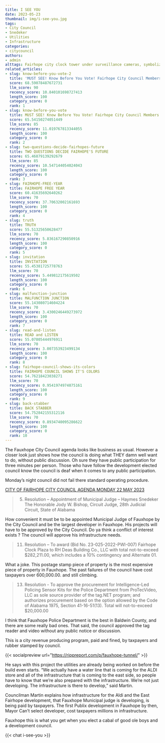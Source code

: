 ```yaml
---
title: I SEE YOU
date: 2023-05-23
thumbnail: img/i-see-you.jpg
tags:
- City Council
- Snedeker
- Utilities
- Infrastructure
categories:
- citycouncil
authors:
- admin
alttags: Fairhope city clock tower under surveillance cameras, symbolizing a council ignoring public input
related_articles:
- slug: know-before-you-vote-2
  title: 'MUST SEE! Know Before You Vote! Fairhope City Council Members Ignore Public Concerns '
  score: 68.59078487672731
  llm_score: 90
  recency_score: 10.840101698727413
  length_score: 100
  category_score: 0
  rank: 1
- slug: know-before-you-vote
  title: MUST SEE! Know Before You Vote! Fairhope City Council Members Ignore Public Concerns
  score: 65.54150274051449
  llm_score: 85
  recency_score: 11.019767813344055
  length_score: 100
  category_score: 0
  rank: 2
- slug: two-questions-decide-fairhopes-future
  title: TWO QUESTIONS DECIDE FAIRHOPE'S FUTURE
  score: 65.46879139292679
  llm_score: 85
  recency_score: 10.547144054024043
  length_score: 100
  category_score: 0
  rank: 3
- slug: FAIRHOPE-FREE-YEAR
  title: FAIRHOPE FREE YEAR
  score: 60.41635692640262
  llm_score: 70
  recency_score: 37.70632002161693
  length_score: 100
  category_score: 0
  rank: 4
- slug: truth
  title: TRUTH
  score: 55.51325650628477
  llm_score: 70
  recency_score: 5.836167290850916
  length_score: 100
  category_score: 0
  rank: 5
- slug: invitation
  title: INVITATION
  score: 55.45381725778763
  llm_score: 70
  recency_score: 5.449812175619502
  length_score: 100
  category_score: 0
  rank: 6
- slug: malfunction-junction
  title: MALFUNCTION JUNCTION
  score: 55.143080714604224
  llm_score: 70
  recency_score: 3.4300246449273972
  length_score: 100
  category_score: 0
  rank: 7
- slug: read-and-listen
  title: READ and LISTEN
  score: 55.07805444976911
  llm_score: 70
  recency_score: 3.007353923499134
  length_score: 100
  category_score: 0
  rank: 8
- slug: fairhope-council-shows-its-colors
  title: FAIRHOPE COUNCIL SHOWS IT'S COLORS
  score: 54.76218423038271
  llm_score: 70
  recency_score: 0.9541974974875161
  length_score: 100
  category_score: 0
  rank: 9
- slug: back-stabber
  title: BACK STABBER
  score: 54.752842155312116
  llm_score: 70
  recency_score: 0.8934740095286622
  length_score: 100
  category_score: 0
  rank: 10
---
```

The Fauxhope City Council agenda looks like business as usual. However a closer look just shows how the council is doing what THEY damn well want to do, without public discussion. Oh sure they have public participation for three minutes per person. Those who have follow the development elected council know the council is deaf when it comes to any public participation.


Monday’s night council did not fail there standard operating procedure.

[CITY OF FAIRHOPE CITY COUNCIL AGENDA MONDAY 22 MAY 2023](https://www.fairhopeal.gov/home/showpublisheddocument/29202/638200189276030000)

> 5. Resolution – Appointment of Municipal Judge – Haymes Snedeker The Honorable Jody W. Bishop, Circuit Judge, 28th Judicial Circuit, State of Alabama


How convenient it must be to be appointed Municipal Judge of Fauxhope by the City Council and be the largest developer in Fauxhope. His projects will have to be approved by the City Council. Do ya think a conflict of interest exists ? The council will approve his infrastructure needs.

>11. Resolution – To award (Bid No. 23-025-2022-PWI-007) Fairhope Clock Plaza to RH Deas Building Co., LLC with total not-to-exceed $282,211.00, which includes a 10% contingency and Alternate 01.


What a joke. This postage stamp piece of property is the most expensive piece of property in Fauxhope. The past failures of the council have cost taxpayers over 600,000.00. and still climbing.


> 13. Resolution - To approve the procurement for Intelligence-Led Policing Sensor Kits for the Police Department from ProTecVideo, LLC as sole source provider of the tag.NET program; and authorizes procurement based on the option allowed by the Code of Alabama 1975, Section  41-16-51(13). Total will not-to-exceed $20,000.00


I think that Fauxhope Police Department is the best in Baldwin County, and there are some really bad ones. That said, the council approved the tag reader and video without any public notice or discussion.

This is a city revenue producing program, paid and fined, by taxpayers and rubber stamped by council.


{{< socialpreview url="https://rippreport.com/p/fauxhope-tunnel/" >}}

He says with this project the utilities are already being worked on before the build even starts. “We actually have a water line that is coming for the ALDI store and all of the infrastructure that is coming to the east side, so people have to know that we’re also prepared with the infrastructure. We’re not just developing. The infrastructure is there to develop,” said Martin.


Councilman Martin explains how infrastructure for the Aldi and the East Fairhope development, that Fauxhope Municipal judge is developing, is being paid by taxpayers. The first Publix development in Fauxhope by then, Mayor Can’t select developer, cost taxpayers millions in infrastructure.


Fauxhope this is what you get when you elect a cabal of good ole boys and a development council.

{{< chat i-see-you >}}
